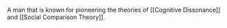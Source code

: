 A man that is known for pioneering the theories of [[Cognitive Dissonance]] and [[Social Comparison Theory]]. 